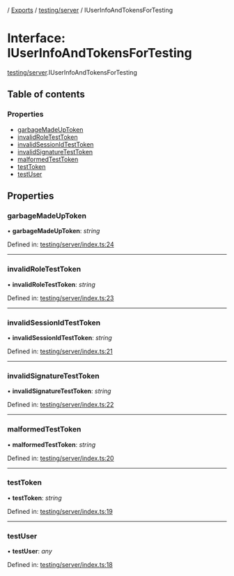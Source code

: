 [](../README.md) / [Exports](../modules.md) / [testing/server](../modules/testing_server.md) / IUserInfoAndTokensForTesting

# Interface: IUserInfoAndTokensForTesting

[testing/server](../modules/testing_server.md).IUserInfoAndTokensForTesting

## Table of contents

### Properties

- [garbageMadeUpToken](testing_server.iuserinfoandtokensfortesting.md#garbagemadeuptoken)
- [invalidRoleTestToken](testing_server.iuserinfoandtokensfortesting.md#invalidroletesttoken)
- [invalidSessionIdTestToken](testing_server.iuserinfoandtokensfortesting.md#invalidsessionidtesttoken)
- [invalidSignatureTestToken](testing_server.iuserinfoandtokensfortesting.md#invalidsignaturetesttoken)
- [malformedTestToken](testing_server.iuserinfoandtokensfortesting.md#malformedtesttoken)
- [testToken](testing_server.iuserinfoandtokensfortesting.md#testtoken)
- [testUser](testing_server.iuserinfoandtokensfortesting.md#testuser)

## Properties

### garbageMadeUpToken

• **garbageMadeUpToken**: *string*

Defined in: [testing/server/index.ts:24](https://github.com/onzag/itemize/blob/55e63f2c/testing/server/index.ts#L24)

___

### invalidRoleTestToken

• **invalidRoleTestToken**: *string*

Defined in: [testing/server/index.ts:23](https://github.com/onzag/itemize/blob/55e63f2c/testing/server/index.ts#L23)

___

### invalidSessionIdTestToken

• **invalidSessionIdTestToken**: *string*

Defined in: [testing/server/index.ts:21](https://github.com/onzag/itemize/blob/55e63f2c/testing/server/index.ts#L21)

___

### invalidSignatureTestToken

• **invalidSignatureTestToken**: *string*

Defined in: [testing/server/index.ts:22](https://github.com/onzag/itemize/blob/55e63f2c/testing/server/index.ts#L22)

___

### malformedTestToken

• **malformedTestToken**: *string*

Defined in: [testing/server/index.ts:20](https://github.com/onzag/itemize/blob/55e63f2c/testing/server/index.ts#L20)

___

### testToken

• **testToken**: *string*

Defined in: [testing/server/index.ts:19](https://github.com/onzag/itemize/blob/55e63f2c/testing/server/index.ts#L19)

___

### testUser

• **testUser**: *any*

Defined in: [testing/server/index.ts:18](https://github.com/onzag/itemize/blob/55e63f2c/testing/server/index.ts#L18)
